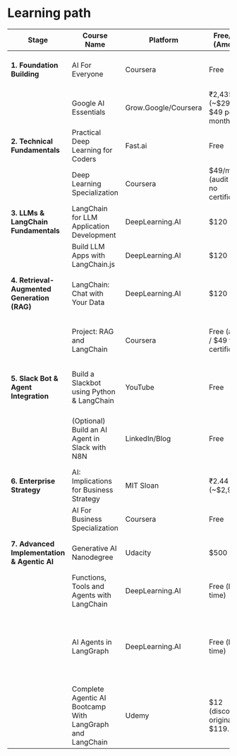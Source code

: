 # Learning path

| Stage | Course Name | Platform | Free/Paid (Amount) | Duration | Focus Area | Key Features | Link |
|-------|-------------|----------|---------------------|----------|------------|--------------|------|
| **1. Foundation Building** | AI For Everyone | Coursera | Free | 6h | Non-technical AI Overview | Business applications, ethics, terminology | [Link](https://www.coursera.org/learn/ai-for-everyone) |
|  | Google AI Essentials | Grow.Google/Coursera | ₹2,435 (~$29) / $49 per month | 5h | Practical AI Skills | Productivity tools, prompt engineering | [Link](https://grow.google/ai-essentials) |
| **2. Technical Fundamentals** | Practical Deep Learning for Coders | Fast.ai | Free | 9 lessons | Hands-on Coding | PyTorch, Hugging Face, deployment | [Link](https://course.fast.ai) |
|  | Deep Learning Specialization | Coursera | $49/month (audit free, no certificate) | 5m | Neural Networks | CNNs, RNNs, TensorFlow | [Link](https://www.coursera.org/specializations/deep-learning) |
| **3. LLMs & LangChain Fundamentals** | LangChain for LLM Application Development | DeepLearning.AI | $120 | 1h 38m | LLM Orchestration | Chains, memory, agents | [Link](https://www.deeplearning.ai/short-courses/langchain-for-llm-application-development/) |
|  | Build LLM Apps with LangChain.js | DeepLearning.AI | $120 | 1h 4m | JavaScript Stack | Web APIs, RAG, vector stores | [Link](https://www.deeplearning.ai/short-courses/build-llm-apps-with-langchain-js/) |
| **4. Retrieval-Augmented Generation (RAG)** | LangChain: Chat with Your Data | DeepLearning.AI | $120 | 1h 8m | RAG Systems, Vector DB | Document loaders, vector stores, ChromaDB, RAG | [Link](https://www.deeplearning.ai/short-courses/langchain-chat-with-your-data/) |
|  | Project: RAG and LangChain | Coursera | Free (audit) / $49 for certificate | 3h | RAG, Production Deployment | ChromaDB, text splitting, vector search, RAG pipeline | [Link](https://www.coursera.org/learn/build-rag-applications-get-started) |
| **5. Slack Bot & Agent Integration** | Build a Slackbot using Python & LangChain | YouTube | Free | ~1h | Slack Bot Development | Slack API, Python, LangChain integration, deployment | [Link](https://www.youtube.com/watch?v=Luujq0t0J7A) |
|  | (Optional) Build an AI Agent in Slack with N8N | LinkedIn/Blog | Free | ~30m | No-code/Low-code Workflow | Slack triggers, AI agent integration, workflow automation | [Link](https://www.linkedin.com/posts/lewisowain_how-to-build-an-ai-agent-in-slack-activity-7316414324590149632-YxFG) |
| **6. Enterprise Strategy** | AI: Implications for Business Strategy | MIT Sloan | ₹2.44 Lakh (~$2,900) | 6w | Leadership | AI governance, organizational alignment | [Link](https://mitsloan.mit.edu) |
|  | AI For Business Specialization | Coursera | Free | 4m | Implementation | Marketing/HR applications, ethics | [Link](https://www.coursera.org/specializations/ai-for-business-wharton) |
| **7. Advanced Implementation & Agentic AI** | Generative AI Nanodegree | Udacity | $500 | 4m | Production AI | LLMs, real-world deployments, LangChain | [Link](https://www.udacity.com/course/generative-ai-nanodegree--nd158) |
|  | Functions, Tools and Agents with LangChain | DeepLearning.AI | Free (limited time) | 2h | Agent Systems | LCEL, tool integration | [Link](https://www.deeplearning.ai/short-courses/functions-tools-agents-langchain/) |
|  | AI Agents in LangGraph | DeepLearning.AI | Free (limited time) | 1h 32m | Agentic AI, LangGraph | Build agents from scratch and with LangGraph, state management, human-in-the-loop | [Link](https://www.deeplearning.ai/short-courses/ai-agents-in-langgraph/) |
|  | Complete Agentic AI Bootcamp With LangGraph and LangChain | Udemy | $12 (discounted, original $119.99) | 29h | Multi-agent workflows, autonomous apps | LangGraph + LangChain, multi-agent systems, memory, event-driven behavior | [Link](https://www.udemy.com/course/complete-agentic-ai-bootcamp-with-langgraph-and-langchain/) |
